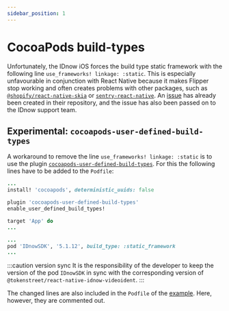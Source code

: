 ```yaml
---
sidebar_position: 1
---
```


# CocoaPods build-types

Unfortunately, the IDnow iOS forces the build type static framework with the following line `use_frameworks! linkage: :static`.
This is especially unfavourable in conjunction with React Native because it makes Flipper stop working and often creates problems with other packages,
such as [`@shopify/react-native-skia`](https://github.com/Shopify/react-native-skia/issues/652) or [`sentry-react-native`](https://github.com/getsentry/sentry-react-native/issues/2353).
An [issue](https://github.com/idnow/de.idnow.ios/issues/119) has already been created in their repository, and the issue has also been passed on to the IDnow support team.

## Experimental: `cocoapods-user-defined-build-types`

A workaround to remove the line `use_frameworks! linkage: :static` is to use the plugin [`cocoapods-user-defined-build-types`](https://github.com/joncardasis/cocoapods-user-defined-build-types).
For this the following lines have to be added to the `Podfile`:

```ruby
...
install! 'cocoapods', deterministic_uuids: false

plugin 'cocoapods-user-defined-build-types'
enable_user_defined_build_types!

target 'App' do
...
```

```ruby
...
pod 'IDnowSDK', '5.1.12', build_type: :static_framework
...
```

:::caution version sync
It is the responsibility of the developer to keep the version of the pod `IDnowSDK` in sync with the corresponding version of `@tokenstreet/react-native-idnow-videoident`.
:::

The changed lines are also included in the `Podfile` of the [example](https://github.com/tokenstreet-tech/react-native-idnow-videoident/blob/main/example/ios/Podfile). Here, however, they are commented out.
